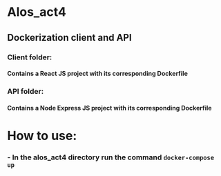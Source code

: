 # Alos_act4
## Dockerization client and API
### Client folder: 
#### Contains a React JS project with its corresponding **Dockerfile**

### API folder: 
#### Contains a Node Express JS project with its corresponding **Dockerfile**

# How to use:
### - In the alos_act4 directory **run the command** `docker-compose up`

